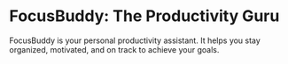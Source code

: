# FocusBuddy: The Productivity Guru

FocusBuddy is your personal productivity assistant. It helps you stay organized, motivated, and on track to achieve your goals.